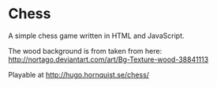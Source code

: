 # Chess
A simple chess game written in HTML and JavaScript.

The wood background is from taken from here: <http://nortago.deviantart.com/art/Bg-Texture-wood-38841113>

Playable at <http://hugo.hornquist.se/chess/>
